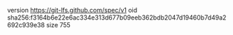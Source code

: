 version https://git-lfs.github.com/spec/v1
oid sha256:f3164b6e22e6ac334e313d677b09eeb362bdb2047d19460b7d49a2692c939e38
size 755
